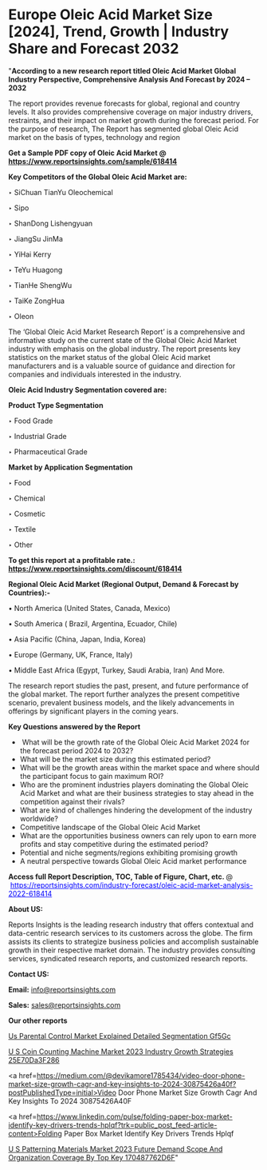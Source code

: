 # Europe Oleic Acid Market Size [2024], Trend, Growth | Industry Share and Forecast 2032

"<strong>According to a new research report titled Oleic Acid Market Global Industry Perspective, Comprehensive Analysis And Forecast by 2024 – 2032</strong>

The report provides revenue forecasts for global, regional and country levels. It also provides comprehensive coverage on major industry drivers, restraints, and their impact on market growth during the forecast period. For the purpose of research, The Report has segmented global Oleic Acid market on the basis of types, technology and region

<strong>Get a Sample PDF copy of Oleic Acid Market </strong><strong>@<a href=https://www.reportsinsights.com/sample/618414 style=color:#0000ff;> https://www.reportsinsights.com/sample/618414</a></strong></font>

<strong>Key Competitors of the Global Oleic Acid Market are:</strong>

‣ SiChuan TianYu Oleochemical

‣ Sipo

‣ ShanDong Lishengyuan

‣ JiangSu JinMa

‣ YiHai Kerry

‣ TeYu Huagong

‣ TianHe ShengWu

‣ TaiKe ZongHua

‣ Oleon

The ‘Global Oleic Acid Market Research Report’ is a comprehensive and informative study on the current state of the Global Oleic Acid Market industry with emphasis on the global industry. The report presents key statistics on the market status of the global Oleic Acid market manufacturers and is a valuable source of guidance and direction for companies and individuals interested in the industry.

<strong>Oleic Acid Industry Segmentation covered are:</strong>

<strong>Product Type Segmentation</strong>

‣ Food Grade

‣ Industrial Grade

‣ Pharmaceutical Grade

<strong>Market by Application Segmentation</strong>

‣ Food

‣ Chemical

‣ Cosmetic

‣ Textile

‣ Other

<strong>To get this report at a profitable rate.: <a href=https://www.reportsinsights.com/discount/618414 style=color:#0000ff;>https://www.reportsinsights.com/discount/618414</a></strong></font>

<strong>Regional Oleic Acid Market (Regional Output, Demand &amp; Forecast by Countries):-</strong>

• North America (United States, Canada, Mexico)

• South America ( Brazil, Argentina, Ecuador, Chile)

• Asia Pacific (China, Japan, India, Korea)

• Europe (Germany, UK, France, Italy)

• Middle East Africa (Egypt, Turkey, Saudi Arabia, Iran) And More.

The research report studies the past, present, and future performance of the global market. The report further analyzes the present competitive scenario, prevalent business models, and the likely advancements in offerings by significant players in the coming years.

<strong>Key Questions answered by the Report</strong>
<ul>
  <li> What will be the growth rate of the Global Oleic Acid Market 2024 for the forecast period 2024 to 2032?</li>
  <li>What will be the market size during this estimated period?</li>
  <li>What will be the growth areas within the market space and where should the participant focus to gain maximum ROI?</li>
  <li>Who are the prominent industries players dominating the Global Oleic Acid Market and what are their business strategies to stay ahead in the competition against their rivals?</li>
  <li>What are kind of challenges hindering the development of the industry worldwide?</li>
  <li>Competitive landscape of the Global Oleic Acid Market</li>
  <li>What are the opportunities business owners can rely upon to earn more profits and stay competitive during the estimated period?</li>
  <li>Potential and niche segments/regions exhibiting promising growth</li>
  <li>A neutral perspective towards Global Oleic Acid market performance</li>
</ul>
<strong>Access full Report Description, TOC, Table of Figure, Chart, etc. </strong>@  <a href=https://reportsinsights.com/industry-forecast/oleic-acid-market-analysis-2022-618414 style=color:#0000ff;>https://reportsinsights.com/industry-forecast/oleic-acid-market-analysis-2022-618414</a></font>

<strong><strong>About US</strong>:</strong>

Reports Insights is the leading research industry that offers contextual and data-centric research services to its customers across the globe. The firm assists its clients to strategize business policies and accomplish sustainable growth in their respective market domain. The industry provides consulting services, syndicated research reports, and customized research reports.

<strong>Contact US:</strong>

<p class=""""><b>Email:</b> <a href=mailto:info@reportsinsights.com>info@reportsinsights.com</a></p>
<p class=""""><b>Sales:</b> <a href=mailto:sales@reportsinsights.com>sales@reportsinsights.com</a></p>

<strong>Our other reports</strong>

<a href=https://www.linkedin.com/pulse/us-parental-control-market-explained-detailed-segmentation-gf5gc/>Us Parental Control Market Explained Detailed Segmentation Gf5Gc</a>

<a href=https://medium.com/@achalwankhede15/u-s-coin-counting-machine-market-2023-industry-growth-strategies-25e70da3f286>U S Coin Counting Machine Market 2023 Industry Growth Strategies 25E70Da3F286</a>

<a href=https://medium.com/@devikamore1785434/video-door-phone-market-size-growth-cagr-and-key-insights-to-2024-30875426a40f?postPublishedType=initial>Video Door Phone Market Size Growth Cagr And Key Insights To 2024 30875426A40F</a>

<a href=https://www.linkedin.com/pulse/folding-paper-box-market-identify-key-drivers-trends-hplqf?trk=public_post_feed-article-content>Folding Paper Box Market Identify Key Drivers Trends Hplqf</a>

<a href=https://medium.com/@a44223192/u-s-patterning-materials-market-2023-future-demand-scope-and-organization-coverage-by-top-key-170487762d6f>U S Patterning Materials Market 2023 Future Demand Scope And Organization Coverage By Top Key 170487762D6F</a>"

